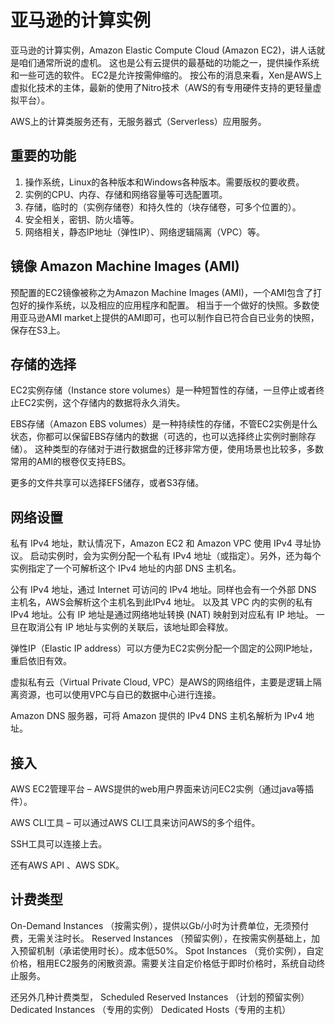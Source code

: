 # 亚马逊的计算实例
亚马逊的计算实例，Amazon Elastic Compute Cloud (Amazon EC2)，讲人话就是咱们通常所说的虚机。
这也是公有云提供的最基础的功能之一，提供操作系统和一些可选的软件。
EC2是允许按需伸缩的。
按公布的消息来看，Xen是AWS上虚拟化技术的主体，最新的使用了Nitro技术（AWS的有专用硬件支持的更轻量虚拟平台）。

AWS上的计算类服务还有，无服务器式（Serverless）应用服务。

## 重要的功能
1. 操作系统，Linux的各种版本和Windows各种版本。需要版权的要收费。
2. 实例的CPU、内存、存储和网络容量等可选配置项。
3. 存储，临时的（实例存储卷）和持久性的（块存储卷，可多个位置的）。
4. 安全相关，密钥、防火墙等。
5. 网络相关，静态IP地址（弹性IP）、网络逻辑隔离（VPC）等。

## 镜像 Amazon Machine Images (AMI)
预配置的EC2镜像被称之为Amazon Machine Images (AMI)，一个AMI包含了打包好的操作系统，以及相应的应用程序和配置。
相当于一个做好的快照。多数使用亚马逊AMI market上提供的AMI即可，也可以制作自已符合自已业务的快照，保存在S3上。

## 存储的选择
EC2实例存储（Instance store volumes）是一种短暂性的存储，一旦停止或者终止EC2实例，这个存储内的数据将永久消失。

EBS存储（Amazon EBS volumes）是一种持续性的存储，不管EC2实例是什么状态，你都可以保留EBS存储内的数据（可选的，也可以选择终止实例时删除存储）。
这种类型的存储对于进行数据盘的迁移非常方便，使用场景也比较多，多数常用的AMI的根卷仅支持EBS。

更多的文件共享可以选择EFS储存，或者S3存储。

## 网络设置
私有 IPv4 地址，默认情况下，Amazon EC2 和 Amazon VPC 使用 IPv4 寻址协议。
启动实例时，会为实例分配一个私有 IPv4 地址（或指定）。另外，还为每个实例指定了一个可解析这个 IPv4 地址的内部 DNS 主机名。

公有 IPv4 地址，通过 Internet 可访问的 IPv4 地址。同样也会有一个外部 DNS 主机名，AWS会解析这个主机名到此IPv4 地址。
以及其 VPC 内的实例的私有 IPv4 地址。公有 IP 地址是通过网络地址转换 (NAT) 映射到对应私有 IP 地址。
一旦在取消公有 IP 地址与实例的关联后，该地址即会释放。

弹性IP（Elastic IP address）可以方便为EC2实例分配一个固定的公网IP地址，重启依旧有效。

虚拟私有云（Virtual Private Cloud, VPC）是AWS的网络组件，主要是逻辑上隔离资源，也可以使用VPC与自已的数据中心进行连接。

Amazon DNS 服务器，可将 Amazon 提供的 IPv4 DNS 主机名解析为 IPv4 地址。

## 接入
AWS EC2管理平台 – AWS提供的web用户界面来访问EC2实例（通过java等插件）。

AWS CLI工具 – 可以通过AWS CLI工具来访问AWS的多个组件。

SSH工具可以连接上去。

还有AWS API 、AWS SDK。

## 计费类型
On-Demand Instances （按需实例），提供以Gb/小时为计费单位，无须预付费，无需关注时长。
Reserved Instances （预留实例），在按需实例基础上，加入预留机制（承诺使用时长）。成本低50%。
Spot Instances （竞价实例），自定价格，租用EC2服务的闲散资源。需要关注自定价格低于即时价格时，系统自动终止服务。

还另外几种计费类型，
Scheduled Reserved Instances （计划的预留实例）
Dedicated Instances （专用的实例）
Dedicated Hosts（专用的主机）
